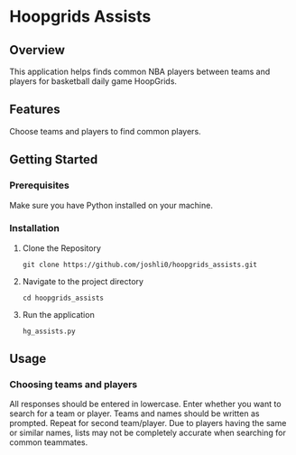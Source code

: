 # **Hoopgrids Assists**

## **Overview**

This application helps finds common NBA players between teams and players for basketball daily game HoopGrids.

## **Features**

Choose teams and players to find common players.


## **Getting Started**

### **Prerequisites**

Make sure you have Python installed on your machine.

### **Installation**
1. Clone the Repository

   `git clone https://github.com/joshli0/hoopgrids_assists.git`
   
5. Navigate to the project directory

   `cd hoopgrids_assists`
  
3. Run the application

   `hg_assists.py`
   
## **Usage**
### **Choosing teams and players**

All responses should be entered in lowercase. Enter whether you want to search for a team or player. Teams and names should be written as prompted. Repeat for second team/player. Due to players having the same or similar names, lists may not be completely accurate when searching for common teammates.
